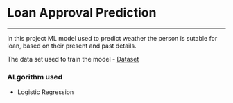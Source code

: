 # Loan Approval Prediction
----
In this project ML model  used  to predict weather the person is sutable for loan, based on their present and past details. 

The data set used to train the model - [Dataset](https://www.kaggle.com/vtella/starter-loan-prediction-problem-36866eee-e/data)

### ALgorithm used
- Logistic Regression
